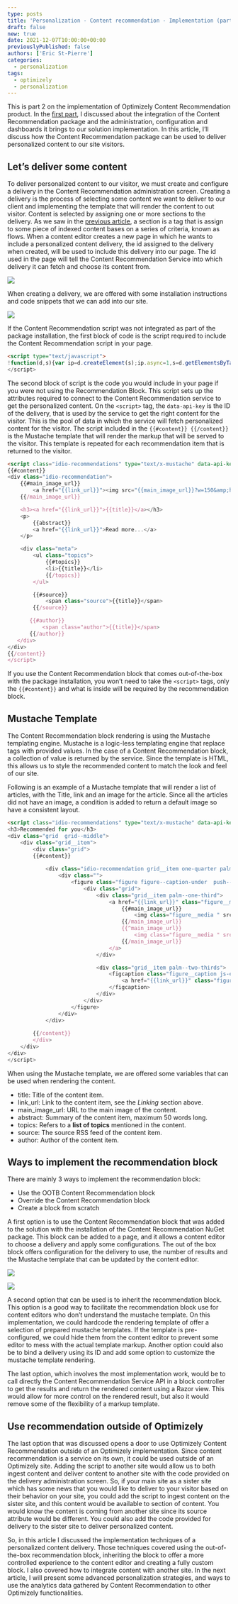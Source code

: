 ```yaml
---
type: posts
title: 'Personalization - Content recommendation - Implementation (part 2)'
draft: false
new: true
date: 2021-12-07T10:00:00+00:00
previouslyPublished: false
authors: ['Eric St-Pierre']
categories:
  - personalization
tags:
  - optimizely
  - personalization
---
```


This is part 2 on the implementation of Optimizely Content Recommendation product. In the [first part](https://eric.st-pierre.xyz/posts/personalization-content-recommendation-implementation-part-1/), I discussed about the integration of the Content Recommendation package and the administration, configuration and dashboards it brings to our solution implementation. In this article, I’ll discuss how the Content Recommendation package can be used to deliver personalized content to our site visitors.

## Let’s deliver some content
To deliver personalized content to our visitor, we must create and configure a delivery in the Content Recommendation administration screen. Creating a delivery is the process of selecting some content we want to deliver to our client and implementing the template that will render the content to out visitor. Content is selected by assigning one or more sections to the delivery.  As we saw in the [previous article](https://eric.st-pierre.xyz/posts/personalization-content-recommendation-implementation-part-1/), a section is a tag that is assign to some piece of indexed content bases on a series of criteria, known as flows. When a content editor creates a new page in which he wants to include a personalized content delivery, the id assigned to the delivery when created, will be used to include this delivery into our page. The id used in the page will tell the Content Recommendation Service into which delivery it can fetch and choose its content from. 

![](images/edit-delivery.png)

When creating a delivery, we are offered with some installation instructions and code snippets that we can add into our site.

![](images/edit-delivery-snippets.png)

If the Content Recommendation script was not integrated as part of the package installation, the first block of code is the script required to include the Content Recommendation script in your page.

```html
<script type="text/javascript">
!function(d,s){var ip=d.createElement(s);ip.async=1,s=d.getElementsByTagName(s)[0],ip.src=‘//s.usea01.idio.episerver.net/ip.js',s.parentNode.insertBefore(ip,s)}(document,’script’);
</script>
```


The second block of script is the code you would include in your page if you were not using the Recommendation Block.  This script sets up the attributes required to connect to the Content Recommendation service to get the personalized content.  On the `<script>` tag, the `data-api-key` is the ID of the delivery, that is used by the service to get the right content for the visitor.  This is the pool of data in which the service will fetch personalized content for the visitor. The script included in the  `{{#content}} {{/content}}` is the Mustache template that will render the markup that will be served to the visitor.  This template is repeated for each recommendation item that is returned to the visitor. 
```html
<script class="idio-recommendations" type="text/x-mustache" data-api-key="[DATA-API-KEY]">
{{#content}}
<div class="idio-recommendation">
    {{#main_image_url}}
        <a href="{{link_url}}"><img src="{{main_image_url}}?w=150&amp;h=150" class="image" /></a>
    {{/main_image_url}}

    <h3><a href="{{link_url}}">{{title}}</a></h3>
    <p>
        {{abstract}}
        <a href="{{link_url}}">Read more...</a>
    </p>

    <div class="meta">
        <ul class="topics">
            {{#topics}}
            <li>{{title}}</li>
            {{/topics}}
        </ul>

        {{#source}}
            <span class="source">{{title}}</span>
        {{/source}}

       {{#author}}
           <span class="author">{{title}}</span>
       {{/author}}
   </div>
</div>
{{/content}}
</script>
```

If you use the Content Recommendation block that comes out-of-the-box with the package installation, you won’t need to take the `<script>` tags, only the `{{#content}}` and what is inside will be required by the recommendation block.

## Mustache Template
The Content Recommendation block rendering is using the Mustache templating engine. Mustache is a logic-less templating engine that replace tags with provided values. In the case of a Content Recommendation block, a collection of value is returned by the service. Since the template is HTML, this allows us to style the recommended content to match the look and feel of our site.

Following is an example of a Mustache template that will render a list of articles, with the Title, link and an image for the article.  Since all the articles did not have an image, a condition is added to return a default image so have a consistent layout.

```html
<script class="idio-recommendations" type="text/x-mustache" data-api-key="[DATA-API-KEY]">
<h3>Recommended for you</h3>
<div class="grid  grid--middle">
    <div class="grid__item">
        <div class="grid">
        {{#content}}
            
            <div class="idio-recommendation grid__item one-quarter palm--one-whole">
                <div class="">
                    <figure class="figure figure--caption-under  push--bottom">
                        <div class="grid">
                            <div class="grid__item palm--one-third">
                                <a href="{{link_url}}" class="figure__media-link">
                                    {{#main_image_url}}
                                        <img class="figure__media " src="{{main_image_url}}" alt="">
                                    {{/main_image_url}}
                                    {{^main_image_url}}
                                        <img class="figure__media " src="https://via.placeholder.com/275x150" alt="">
                                    {{/main_image_url}}
                                </a>
                            </div>

                            <div class="grid__item palm--two-thirds">
                                <figcaption class="figure__caption js-equal-height-item no-border" style="height: 73px;">
                                    <a href="{{link_url}}" class="figure__caption__label">{{title}}</a>
                                </figcaption>
                            </div>
                        </div>
                    </figure>
                </div>
            </div>
            
        {{/content}}
        </div>
    </div>
</div>
</script>
```


When using the Mustache template, we are offered some variables that can be used when rendering the content.
* title: Title of the content item.
* link_url: Link to the content item, see the *Linking* section above.
* main_image_url: URL to the main image of the content.
* abstract: Summary of the content item, maximum 50 words long.
* topics: Refers to a **list of topics** mentioned in the content.
* source: The source RSS feed of the content item.
* author: Author of the content item.


## Ways to implement the recommendation block
There are mainly 3 ways to implement the recommendation block:
* Use the OOTB Content Recommendation block
* Override the Content Recommendation block
* Create a block from scratch

A first option is to use the Content Recommendation block that was added to the solution with the installation of the Content Recommendation NuGet package. This block can be added to a page, and it allows a content editor to choose a delivery and apply some configurations. The out of the box block offers configuration for the delivery to use, the number of results and the Mustache template that can be updated by the content editor.

![](images/recommendation-block-1.png)

![](images/recommendation-block-2.png)

A second option that can be used is to inherit the recommendation block.  This option is a good way to facilitate the recommendation block use for content editors who don’t understand the mustache template.  On this implementation, we could hardcode the rendering template of offer a selection of prepared mustache templates.  If the template is pre-configured, we could hide them from the content editor to prevent some editor to mess with the actual template markup.  Another option could also be to bind a delivery using its ID and add some option to customize the mustache template rendering.

The last option, which involves the most implementation work, would be to call directly the Content Recommendation Service API in a block controller to get the results and return the rendered content using a Razor view.  This would allow for more control on the rendered result, but also it would remove some of the flexibility of a markup template.

## Use recommendation outside of Optimizely
The last option that was discussed opens a door to use Optimizely Content Recommendation outside of an Optimizely implementation. Since content recommendation is a service on its own, it could be used outside of an Optimizely site.  Adding the script to another site would allow us to both ingest content and deliver content to another site with the code provided on the delivery administration screen.  So, if your main site as a sister site which has some news that you would like to deliver to your visitor based on their behavior on your site, you could add the script to ingest content on the sister site, and this content would be available to section of content.  You would know the content is coming from another site since its source attribute would be different.  You could also add the code provided for delivery to the sister site to deliver personalized content.

So, in this article I discussed the implementation techniques of a personalized content delivery.  Those techniques covered using the out-of-the-box recommendation block, inheriting the block to offer a more controlled experience to the content editor and creating a fully custom block.   I also covered how to integrate content with another site.  In the next article, I will present some advanced personalization strategies, and ways to use the analytics data gathered by Content Recommendation to other Optimizely functionalities.

